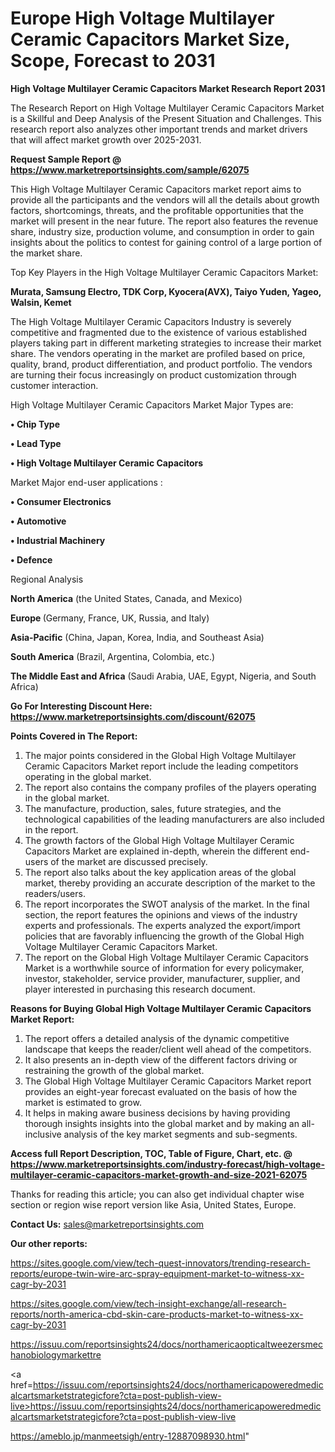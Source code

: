 # Europe High Voltage Multilayer Ceramic Capacitors Market Size, Scope, Forecast to 2031

<strong>High Voltage Multilayer Ceramic Capacitors Market Research Report 2031</strong>

The Research Report on High Voltage Multilayer Ceramic Capacitors Market is a Skillful and Deep Analysis of the Present Situation and Challenges. This research report also analyzes other important trends and market drivers that will affect market growth over 2025-2031.

<strong>Request Sample Report @ <a href=https://www.marketreportsinsights.com/sample/62075>https://www.marketreportsinsights.com/sample/62075</a></strong>

This High Voltage Multilayer Ceramic Capacitors market report aims to provide all the participants and the vendors will all the details about growth factors, shortcomings, threats, and the profitable opportunities that the market will present in the near future. The report also features the revenue share, industry size, production volume, and consumption in order to gain insights about the politics to contest for gaining control of a large portion of the market share.

Top Key Players in the High Voltage Multilayer Ceramic Capacitors Market:

<strong>Murata, Samsung Electro, TDK Corp, Kyocera(AVX), Taiyo Yuden, Yageo, Walsin, Kemet</strong>

The High Voltage Multilayer Ceramic Capacitors Industry is severely competitive and fragmented due to the existence of various established players taking part in different marketing strategies to increase their market share. The vendors operating in the market are profiled based on price, quality, brand, product differentiation, and product portfolio. The vendors are turning their focus increasingly on product customization through customer interaction.

High Voltage Multilayer Ceramic Capacitors Market Major Types are:

<strong>• Chip Type

• Lead Type

• High Voltage Multilayer Ceramic Capacitors</strong>

Market Major end-user applications :

<strong>• Consumer Electronics

• Automotive

• Industrial Machinery

• Defence</strong>

Regional Analysis

</u><strong><b>North America</b></strong> (the United States, Canada, and Mexico)

<strong><b>Europe </b></strong>(Germany, France, UK, Russia, and Italy)

<strong><b>Asia-Pacific</b></strong> (China, Japan, Korea, India, and Southeast Asia)

<strong><b>South America</b></strong> (Brazil, Argentina, Colombia, etc.)

<strong><b>The Middle East and Africa</b></strong> (Saudi Arabia, UAE, Egypt, Nigeria, and South Africa)

<strong>Go For Interesting Discount Here: <a href=https://www.marketreportsinsights.com/discount/62075>https://www.marketreportsinsights.com/discount/62075</a></strong>

<strong>Points Covered in The Report:</strong>
<ol>
  <li>The major points considered in the Global High Voltage Multilayer Ceramic Capacitors Market report include the leading competitors operating in the global market.</li>
  <li>The report also contains the company profiles of the players operating in the global market.</li>
  <li>The manufacture, production, sales, future strategies, and the technological capabilities of the leading manufacturers are also included in the report.</li>
  <li>The growth factors of the Global High Voltage Multilayer Ceramic Capacitors Market are explained in-depth, wherein the different end-users of the market are discussed precisely.</li>
  <li>The report also talks about the key application areas of the global market, thereby providing an accurate description of the market to the readers/users.</li>
  <li>The report incorporates the SWOT analysis of the market. In the final section, the report features the opinions and views of the industry experts and professionals. The experts analyzed the export/import policies that are favorably influencing the growth of the Global High Voltage Multilayer Ceramic Capacitors Market.</li>
  <li>The report on the Global High Voltage Multilayer Ceramic Capacitors Market is a worthwhile source of information for every policymaker, investor, stakeholder, service provider, manufacturer, supplier, and player interested in purchasing this research document.</li>
</ol>
<strong>Reasons for Buying Global High Voltage Multilayer Ceramic Capacitors Market Report:</strong>

<ol>
  <li>The report offers a detailed analysis of the dynamic competitive landscape that keeps the reader/client well ahead of the competitors.</li>
  <li>It also presents an in-depth view of the different factors driving or restraining the growth of the global market.</li>
  <li>The Global High Voltage Multilayer Ceramic Capacitors Market report provides an eight-year forecast evaluated on the basis of how the market is estimated to grow.</li>
  <li>It helps in making aware business decisions by having providing thorough insights insights into the global market and by making an all-inclusive analysis of the key market segments and sub-segments.</li>
</ol>
<strong>Access full Report Description, TOC, Table of Figure, Chart, etc. @ <a href=https://www.marketreportsinsights.com/industry-forecast/high-voltage-multilayer-ceramic-capacitors-market-growth-and-size-2021-62075>https://www.marketreportsinsights.com/industry-forecast/high-voltage-multilayer-ceramic-capacitors-market-growth-and-size-2021-62075</a></strong>


Thanks for reading this article; you can also get individual chapter wise section or region wise report version like Asia, United States, Europe.

<strong>Contact Us:</strong>
sales@marketreportsinsights.com

<strong>Our other reports:</strong>

<a href=https://sites.google.com/view/tech-quest-innovators/trending-research-reports/europe-twin-wire-arc-spray-equipment-market-to-witness-xx-cagr-by-2031>https://sites.google.com/view/tech-quest-innovators/trending-research-reports/europe-twin-wire-arc-spray-equipment-market-to-witness-xx-cagr-by-2031</a>

<a href=https://sites.google.com/view/tech-insight-exchange/all-research-reports/north-america-cbd-skin-care-products-market-to-witness-xx-cagr-by-2031>https://sites.google.com/view/tech-insight-exchange/all-research-reports/north-america-cbd-skin-care-products-market-to-witness-xx-cagr-by-2031</a>

<a href=https://issuu.com/reportsinsights24/docs/northamericaopticaltweezersmechanobiologymarkettre>https://issuu.com/reportsinsights24/docs/northamericaopticaltweezersmechanobiologymarkettre</a>

<a href=https://issuu.com/reportsinsights24/docs/northamericapoweredmedicalcartsmarketstrategicfore?cta=post-publish-view-live>https://issuu.com/reportsinsights24/docs/northamericapoweredmedicalcartsmarketstrategicfore?cta=post-publish-view-live</a>

<a href=https://ameblo.jp/manmeetsigh/entry-12887098930.html>https://ameblo.jp/manmeetsigh/entry-12887098930.html</a>"
